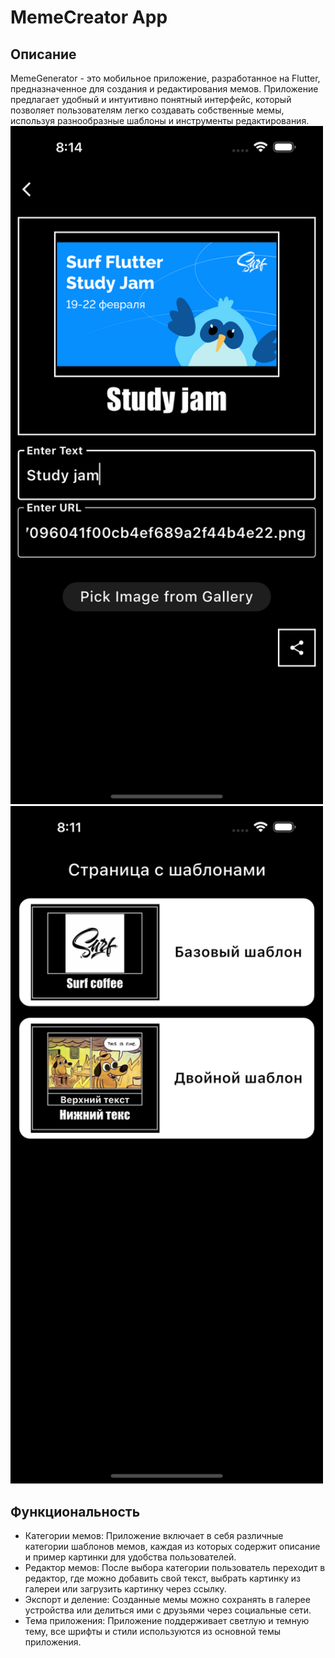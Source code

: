 # MemeCreator App

## Описание

MemeGenerator - это мобильное приложение, разработанное на Flutter, предназначенное для создания и редактирования мемов. Приложение предлагает удобный и интуитивно понятный интерфейс, который позволяет пользователям легко создавать собственные мемы, используя разнообразные шаблоны и инструменты редактирования.
<img src="https://github.com/Bogdan108/surf-flutter-study-jam-5/blob/study-jam-5/docs/images/Simulator%20Screenshot%20-%20iPhone%2014%20Pro%20Max%20-%202024-02-20%20at%2020.14.59.png" width="500">
<img src="https://github.com/Bogdan108/surf-flutter-study-jam-5/blob/study-jam-5/docs/images/Simulator%20Screenshot%20-%20iPhone%2014%20Pro%20Max%20-%202024-02-20%20at%2020.11.32.png" width="500">

## Функциональность

- Категории мемов: Приложение включает в себя различные категории шаблонов мемов, каждая из которых содержит описание и пример картинки для удобства пользователей.
- Редактор мемов: После выбора категории пользователь переходит в редактор, где можно добавить свой текст, выбрать картинку из галереи или загрузить картинку через ссылку.
- Экспорт и деление: Созданные мемы можно сохранять в галерее устройства или делиться ими с друзьями через социальные сети.
- Тема приложения: Приложение поддерживает светлую и темную тему, все шрифты и стили используются из основной темы приложения.
